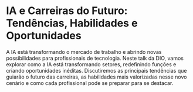 # IA e Carreiras do Futuro: Tendências, Habilidades e Oportunidades

A IA está transformando o mercado de trabalho e abrindo novas possibilidades para profissionais de tecnologia. Neste talk da DIO, vamos explorar como a IA está transformando setores, redefinindo funções e criando oportunidades inéditas. Discutiremos as principais tendências que guiarão o futuro das carreiras, as habilidades mais valorizadas nesse novo cenário e como cada profissional pode se preparar para se destacar. 
